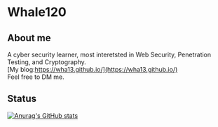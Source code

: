# Whale120
## About me
A cyber security learner, most interetsted in Web Security, Penetration Testing, and Cryptography.  
[My blog:https://wha13.github.io/](https://wha13.github.io/)  
Feel free to DM me.  
## Status
[![Anurag's GitHub stats](https://github-readme-stats.vercel.app/api?username=William957-web)](https://github.com/anuraghazra/github-readme-stats)
